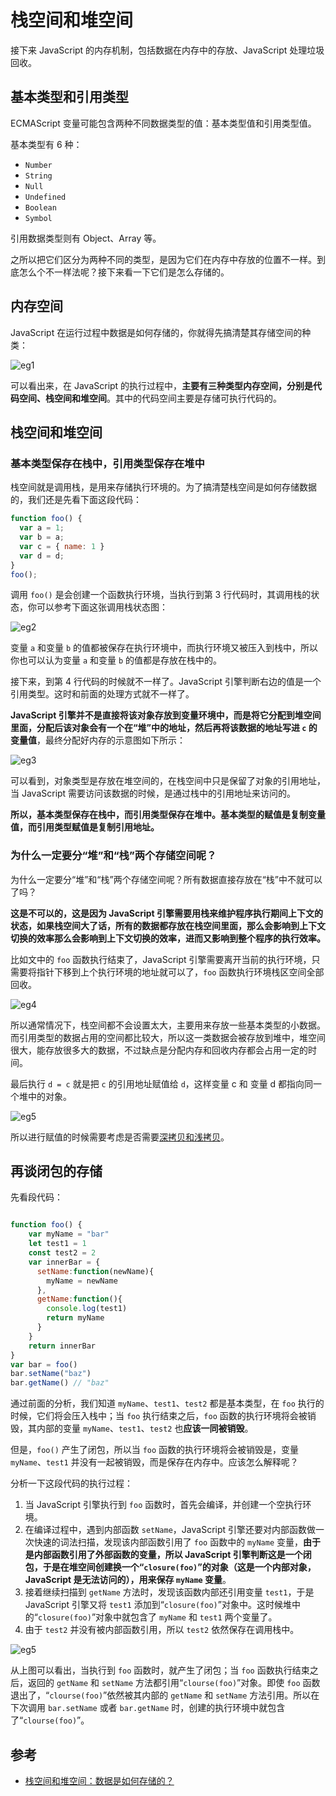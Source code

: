# 栈空间和堆空间

接下来 JavaScript 的内存机制，包括数据在内存中的存放、JavaScript 处理垃圾回收。

## 基本类型和引用类型

ECMAScript 变量可能包含两种不同数据类型的值：基本类型值和引用类型值。

基本类型有 6 种：

- `Number`
- `String`
- `Null`
- `Undefined`
- `Boolean`
- `Symbol`

引用数据类型则有 Object、Array 等。

之所以把它们区分为两种不同的类型，是因为它们在内存中存放的位置不一样。到底怎么个不一样法呢？接下来看一下它们是怎么存储的。

## 内存空间

JavaScript 在运行过程中数据是如何存储的，你就得先搞清楚其存储空间的种类：

![eg1](../../.vuepress/public/images/javascript-browser-store-eg1.png)

可以看出来，在 JavaScript 的执行过程中，**主要有三种类型内存空间，分别是代码空间、栈空间和堆空间**。其中的代码空间主要是存储可执行代码的。

## 栈空间和堆空间

### 基本类型保存在栈中，引用类型保存在堆中

栈空间就是调用栈，是用来存储执行环境的。为了搞清楚栈空间是如何存储数据的，我们还是先看下面这段代码：

```js
function foo() {
  var a = 1;
  var b = a;
  var c = { name: 1 }
  var d = d;
}
foo();
```

调用 `foo()` 是会创建一个函数执行环境，当执行到第 3 行代码时，其调用栈的状态，你可以参考下面这张调用栈状态图：

![eg2](../../.vuepress/public/images/javascript-browser-store-eg2.png)

变量 `a` 和变量 `b` 的值都被保存在执行环境中，而执行环境又被压入到栈中，所以你也可以认为变量 `a` 和变量 `b` 的值都是存放在栈中的。

接下来，到第 4 行代码的时候就不一样了。JavaScript 引擎判断右边的值是一个引用类型。这时和前面的处理方式就不一样了。

**JavaScript 引擎并不是直接将该对象存放到变量环境中，而是将它分配到堆空间里面，分配后该对象会有一个在“堆”中的地址，然后再将该数据的地址写进 `c` 的变量值**，最终分配好内存的示意图如下所示：

![eg3](../../.vuepress/public/images/javascript-browser-store-eg3.png)

可以看到，对象类型是存放在堆空间的，在栈空间中只是保留了对象的引用地址，当 JavaScript 需要访问该数据的时候，是通过栈中的引用地址来访问的。

**所以，基本类型保存在栈中，而引用类型保存在堆中。基本类型的赋值是复制变量值，而引用类型赋值是复制引用地址。**

### 为什么一定要分“堆”和“栈”两个存储空间呢？

为什么一定要分“堆”和“栈”两个存储空间呢？所有数据直接存放在“栈”中不就可以了吗？

**这是不可以的，这是因为 JavaScript 引擎需要用栈来维护程序执行期间上下文的状态，如果栈空间大了话，所有的数据都存放在栈空间里面，那么会影响到上下文切换的效率那么会影响到上下文切换的效率，进而又影响到整个程序的执行效率。**

比如文中的 `foo` 函数执行结束了，JavaScript 引擎需要离开当前的执行环境，只需要将指针下移到上个执行环境的地址就可以了，`foo` 函数执行环境栈区空间全部回收。

![eg4](../../.vuepress/public/images/javascript-browser-store-eg4.png)

所以通常情况下，栈空间都不会设置太大，主要用来存放一些基本类型的小数据。而引用类型的数据占用的空间都比较大，所以这一类数据会被存放到堆中，堆空间很大，能存放很多大的数据，不过缺点是分配内存和回收内存都会占用一定的时间。

最后执行 `d = c` 就是把 `c` 的引用地址赋值给 `d`，这样变量 c 和 变量 d 都指向同一个堆中的对象。

![eg5](../../.vuepress/public/images/javascript-browser-store-eg5.png)

所以进行赋值的时候需要考虑是否需要[深拷贝和浅拷贝](../深拷贝和浅拷贝.md)。

## 再谈闭包的存储

先看段代码：

```js

function foo() {
    var myName = "bar"
    let test1 = 1
    const test2 = 2
    var innerBar = { 
      setName:function(newName){
        myName = newName
      },
      getName:function(){
        console.log(test1)
        return myName
      }
    }
    return innerBar
}
var bar = foo()
bar.setName("baz")
bar.getName() // "baz"
```

通过前面的分析，我们知道 `myName`、`test1`、`test2` 都是基本类型，在 `foo` 执行的时候，它们将会压入栈中；当 `foo` 执行结束之后，`foo` 函数的执行环境将会被销毁，其内部的变量 `myName`、`test1`、`test2` 也**应该一同被销毁**。

但是，`foo()` 产生了闭包，所以当 `foo` 函数的执行环境将会被销毁是，变量 `myName`、`test1` 并没有一起被销毁，而是保存在内存中。应该怎么解释呢？

分析一下这段代码的执行过程：

1. 当 JavaScript 引擎执行到 `foo` 函数时，首先会编译，并创建一个空执行环境。
2. 在编译过程中，遇到内部函数 `setName`，JavaScript 引擎还要对内部函数做一次快速的词法扫描，发现该内部函数引用了 `foo` 函数中的 `myName` 变量，**由于是内部函数引用了外部函数的变量，所以 JavaScript 引擎判断这是一个闭包，于是在堆空间创建换一个“`closure(foo)`”的对象（这是一个内部对象，JavaScript 是无法访问的），用来保存 `myName` 变量**。
3. 接着继续扫描到 `getName` 方法时，发现该函数内部还引用变量 `test1`，于是 JavaScript 引擎又将 `test1` 添加到“`closure(foo)`”对象中。这时候堆中的“`closure(foo)`”对象中就包含了 `myName` 和 `test1` 两个变量了。
4. 由于 `test2` 并没有被内部函数引用，所以 `test2` 依然保存在调用栈中。

![eg5](../../.vuepress/public/images/javascript-browser-store-eg6.png)

从上图可以看出，当执行到 `foo` 函数时，就产生了闭包；当 `foo` 函数执行结束之后，返回的 `getName` 和 `setName` 方法都引用“`clourse(foo)`”对象。即使 `foo` 函数退出了，“`clourse(foo)`”依然被其内部的 `getName` 和 `setName` 方法引用。所以在下次调用 `bar.setName` 或者 `bar.getName` 时，创建的执行环境中就包含了“`clourse(foo)`”。

## 参考

- [栈空间和堆空间：数据是如何存储的？](https://time.geekbang.org/column/article/129596)